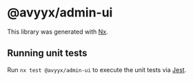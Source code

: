 # @avyyx/admin-ui

This library was generated with [Nx](https://nx.dev).

## Running unit tests

Run `nx test @avyyx/admin-ui` to execute the unit tests via [Jest](https://jestjs.io).
